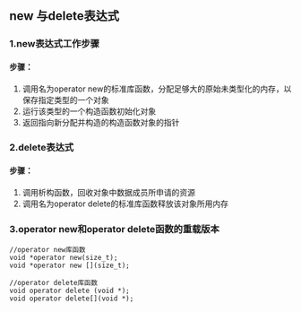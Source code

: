 ## new 与delete表达式
### 1.new表达式工作步骤
#### 步骤：
1. 调用名为operator new的标准库函数，分配足够大的原始未类型化的内存，以保存指定类型的一个对象
2. 运行该类型的一个构造函数初始化对象
3. 返回指向新分配并构造的构造函数对象的指针

### 2.delete表达式
#### 步骤：
1. 调用析构函数，回收对象中数据成员所申请的资源
2. 调用名为operator delete的标准库函数释放该对象所用内存

### 3.operator new和operator delete函数的重载版本
```
//operator new库函数
void *operator new(size_t);
void *operator new [](size_t);

//operator delete库函数
void operator delete (void *);
void operator delete[](void *);
```